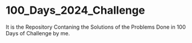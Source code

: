 # 100_Days_2024_Challenge
It is the Repository Contaning the Solutions of the Problems Done in 100 Days of Challenge by me.

